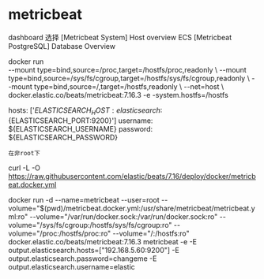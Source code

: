 # metricbeat
dashboard 选择
[Metricbeat System] Host overview ECS
[Metricbeat PostgreSQL] Database Overview


docker run \
  --mount type=bind,source=/proc,target=/hostfs/proc,readonly \ 
  --mount type=bind,source=/sys/fs/cgroup,target=/hostfs/sys/fs/cgroup,readonly \ 
  --mount type=bind,source=/,target=/hostfs,readonly \ 
  --net=host \ 
  docker.elastic.co/beats/metricbeat:7.16.3 -e -system.hostfs=/hostfs




  hosts: ['${ELASTICSEARCH_HOST:elasticsearch}:${ELASTICSEARCH_PORT:9200}']
  username: ${ELASTICSEARCH_USERNAME}
  password: ${ELASTICSEARCH_PASSWORD}
  
    在非root下
  curl -L -O https://raw.githubusercontent.com/elastic/beats/7.16/deploy/docker/metricbeat.docker.yml

  
 docker run -d   --name=metricbeat   --user=root   --volume="$(pwd)/metricbeat.docker.yml:/usr/share/metricbeat/metricbeat.yml:ro"   --volume="/var/run/docker.sock:/var/run/docker.sock:ro"   --volume="/sys/fs/cgroup:/hostfs/sys/fs/cgroup:ro"   --volume="/proc:/hostfs/proc:ro"   --volume="/:/hostfs:ro"   docker.elastic.co/beats/metricbeat:7.16.3 metricbeat -e   -E output.elasticsearch.hosts=["192.168.5.60:9200"] -E output.elasticsearch.password=changeme -E output.elasticsearch.username=elastic
